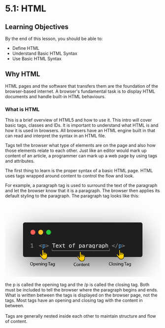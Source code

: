 # 5.1: HTML

## Learning Objectives

By the end of this lesson, you should be able to:

* Define HTML&#x20;
* Understand Basic HTML Syntax&#x20;
* Use Basic HTML Syntax

## Why HTML

HTML pages and the software that transfers them are the foundation of the browser-based internet. A browser's fundamental task is to display HTML documents and handle built-in HTML behaviours.

### What is HTML

This is a brief overview of HTML5 and how to use it. This intro will cover basic tags, classes and IDs. It is important to understand what HTML is and how it is used in browsers. All browsers have an HTML engine built in that can read and interpret the syntax in an HTML file.&#x20;

Tags tell the browser what type of elements are on the page and also how those elements relate to each other. Just like an editor would mark up content of an article, a programmer can mark up a web page by using tags and attributes.&#x20;

The first thing to learn is the proper syntax of a basic HTML page. HTML uses tags wrapped around content to control the flow and look.&#x20;

For example, a paragraph tag is used to surround the text of the paragraph and let the browser know that it is a paragraph. The browser then applies its default styling to the paragraph. The paragraph tag looks like this:

![](<../../.gitbook/assets/html elements.png>)

the p is called the opening tag and the /p is called the closing tag. Both must be included to tell the browser where the paragraph begins and ends. What is written between the tags is displayed on the browser page, not the tags. Most tags have an opening and closing tag with the content in between. \
\
Tags are generally nested inside each other to maintain structure and flow of content.



###
